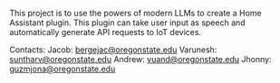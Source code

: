 This project is to use the powers of modern LLMs to create a Home Assistant plugin. This plugin can take user input as speech and automatically generate API requests to IoT devices.

Contacts:
Jacob: bergejac@oregonstate.edu
Varunesh: suntharv@oregonstate.edu
Andrew: vuand@oregonstate.edu
Jhonny: guzmjona@oregonstate.edu
